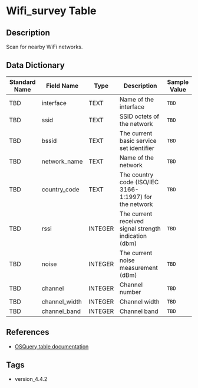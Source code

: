 # Wifi_survey Table

## Description
Scan for nearby WiFi networks.

## Data Dictionary
|Standard Name|Field Name|Type|Description|Sample Value|
|---|---|---|---|---|
|TBD|interface|TEXT|Name of the interface|`TBD`|
|TBD|ssid|TEXT|SSID octets of the network|`TBD`|
|TBD|bssid|TEXT|The current basic service set identifier|`TBD`|
|TBD|network_name|TEXT|Name of the network|`TBD`|
|TBD|country_code|TEXT|The country code (ISO/IEC 3166-1:1997) for the network|`TBD`|
|TBD|rssi|INTEGER|The current received signal strength indication (dbm)|`TBD`|
|TBD|noise|INTEGER|The current noise measurement (dBm)|`TBD`|
|TBD|channel|INTEGER|Channel number|`TBD`|
|TBD|channel_width|INTEGER|Channel width|`TBD`|
|TBD|channel_band|INTEGER|Channel band|`TBD`|

## References
* [OSQuery table documentation](https://osquery.io/schema/current#wifi_survey)

## Tags
* version_4.4.2